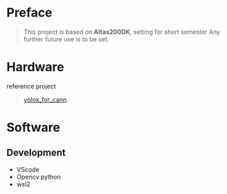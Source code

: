 # Preface
> This project is based on **Altas200DK**, setting for short semester
> Any further future use is to be set.

# Hardware
reference project
> [yolox_for_cann](https://github.com/HITSZ-NRSL/yolox_for_cann_atlas200dk).

# Software 
## Development
* VScode
* Opencv python
* wsl2